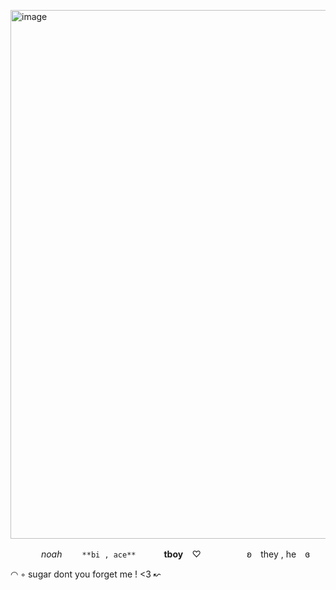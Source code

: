 <img1 src="https://i.pinimg.com/736x/67/94/09/67940920ccf2b26752e7340a95e71ab5.jpg" alt="Story pin image"/><img width="736" height="846" alt="image" src="https://github.com/user-attachments/assets/6a31846f-3b0c-472c-9078-5b8bc636d04c" />


           


⠀⠀        ⠀       ⠀*noah* 　⠀
      `**bi , ace**`⠀⠀⠀ ⠀**tboy**⠀ ♡
⠀ ⠀⠀⠀⠀⠀ ʚ⠀ they , he ⠀ɞ

 ◠ ◦ sugar dont you forget me ! <3 ↜

